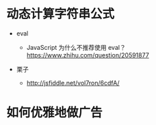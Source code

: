 # 动态计算字符串公式

- eval 
    - JavaScript 为什么不推荐使用 eval？ https://www.zhihu.com/question/20591877    

- 栗子

    - http://jsfiddle.net/vol7ron/6cdfA/

# 如何优雅地做广告